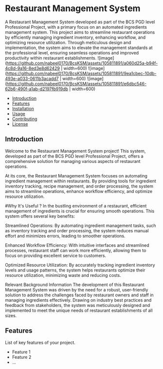 # Restaurant Management System

A Restaurant Management System developed as part of the BCS PGD level Professional Project, with a primary focus on an automated ingredients management system. This project aims to streamline restaurant operations by efficiently managing ingredient inventory, enhancing workflow, and optimizing resource utilization. Through meticulous design and implementation, the system aims to elevate the management standards at the professional level, ensuring seamless operations and improved productivity within restaurant establishments.
![image](https://github.com/nabeel0170/BcsKSM/assets/105811891/a060d25a-b94f-4c8d-9a16-8ed3e8d62429 | width=600)
![image](https://github.com/nabeel0170/BcsKSM/assets/105811891/9ea1cbec-10db-493e-a033-0611b3acadd7 | width=600)
![image](https://github.com/nabeel0170/BcsKSM/assets/105811891/e6dbc546-62b6-490f-a1ab-d2197fb919db | width=600)




- [Introduction](#introduction)
- [Features](#features)
- [Installation](#installation)
- [Usage](#usage)
- [Contributing](#contributing)
- [License](#license)

## Introduction

Welcome to the Restaurant Management System project! This system, developed as part of the BCS PGD level Professional Project, offers a comprehensive solution for managing various aspects of restaurant operations.

At its core, the Restaurant Management System focuses on automating ingredient management within restaurants. By providing tools for ingredient inventory tracking, recipe management, and order processing, the system aims to streamline operations, enhance workflow efficiency, and optimize resource utilization.

#Why It's Useful ?
In the bustling environment of a restaurant, efficient management of ingredients is crucial for ensuring smooth operations. This system offers several key benefits:

Streamlined Operations: By automating ingredient management tasks, such as inventory tracking and order processing, the system reduces manual effort and minimizes errors, leading to smoother operations.

Enhanced Workflow Efficiency: With intuitive interfaces and streamlined processes, restaurant staff can work more efficiently, allowing them to focus on providing excellent service to customers.

Optimized Resource Utilization: By accurately tracking ingredient inventory levels and usage patterns, the system helps restaurants optimize their resource utilization, minimizing waste and reducing costs.

Relevant Background Information
The development of this Restaurant Management System was driven by the need for a robust, user-friendly solution to address the challenges faced by restaurant owners and staff in managing ingredients effectively. Drawing on industry best practices and feedback from stakeholders, the system was meticulously designed and implemented to meet the unique needs of restaurant establishments of all sizes.

## Features

List of key features of your project.

- Feature 1
- Feature 2
- ...
